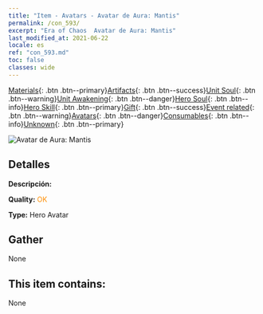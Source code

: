 ```yaml
---
title: "Item - Avatars - Avatar de Aura: Mantis"
permalink: /con_593/
excerpt: "Era of Chaos  Avatar de Aura: Mantis"
last_modified_at: 2021-06-22
locale: es
ref: "con_593.md"
toc: false
classes: wide
---
```

 [Materials](/ItemsES/){: .btn .btn--primary}[Artifacts](/ItemsES/Artifacts/){: .btn .btn--success}[Unit Soul](/ItemsES/UnitSoul/){: .btn .btn--warning}[Unit Awakening](/ItemsES/UnitAwakening/){: .btn .btn--danger}[Hero Soul](/ItemsES/HeroSoul/){: .btn .btn--info}[Hero Skill](/ItemsES/HeroSkill/){: .btn .btn--primary}[Gift](/ItemsES/Gift/){: .btn .btn--success}[Event related](/ItemsES/Events/){: .btn .btn--warning}[Avatars](/ItemsES/Avatars/){: .btn .btn--danger}[Consumables](/ItemsES/Consumables/){: .btn .btn--info}[Unknown](/ItemsES/Unknown/){: .btn .btn--primary}

 ![Avatar de Aura: Mantis](/images/u/ti_tanglangpifu.jpg)

## Detalles
 **Descripción:** 

 **Quality:** <span style="color: #FF8C00">OK</span>

 **Type:** Hero Avatar

## Gather

  None

## This item contains:

  None


